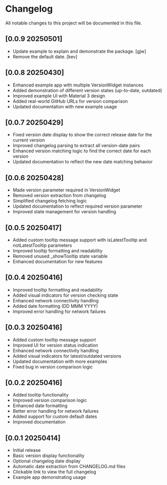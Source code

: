 # Changelog

All notable changes to this project will be documented in this file.

## [0.0.9 20250501]
- Update example to explain and demonstrate the package. [gjw]
- Remove the default date. [kev]

## [0.0.8 20250430]
- Enhanced example app with multiple VersionWidget instances
- Added demonstration of different version states (up-to-date, outdated)
- Improved example UI with Material 3 design
- Added real-world GitHub URLs for version comparison
- Updated documentation with new example usage


## [0.0.7 20250429]
- Fixed version date display to show the correct release date for the current version
- Improved changelog parsing to extract all version-date pairs
- Enhanced version matching logic to find the correct date for each version
- Updated documentation to reflect the new date matching behavior


## [0.0.6 20250428]
- Made version parameter required in VersionWidget
- Removed version extraction from changelog
- Simplified changelog fetching logic
- Updated documentation to reflect required version parameter
- Improved state management for version handling


## [0.0.5 20250417]
- Added custom tooltip message support with isLatestTooltip and notLatestTooltip parameters
- Improved tooltip formatting and readability
- Removed unused _showTooltip state variable
- Enhanced documentation for new features


## [0.0.4 20250416]
- Improved tooltip formatting and readability
- Added visual indicators for version checking state
- Enhanced network connectivity handling
- Added date formatting (DD MMM YYYY)
- Improved error handling for network failures


## [0.0.3 20250416]
- Added custom tooltip message support
- Improved UI for version status indication
- Enhanced network connectivity handling
- Added visual indicators for latest/outdated versions
- Updated documentation with more examples
- Fixed bug in version comparison logic


## [0.0.2 20250416]
- Added tooltip functionality
- Improved version comparison logic
- Enhanced date formatting
- Better error handling for network failures
- Added support for custom default dates
- Improved documentation


## [0.0.1 20250414]
- Initial release
- Basic version display functionality
- Optional changelog date display
- Automatic date extraction from CHANGELOG.md files
- Clickable link to view the full changelog
- Example app demonstrating usage
